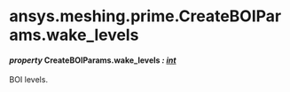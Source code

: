 <a id="ansys-meshing-prime-createboiparams-wake-levels"></a>

# ansys.meshing.prime.CreateBOIParams.wake_levels

<a id="ansys.meshing.prime.CreateBOIParams.wake_levels"></a>

#### *property* CreateBOIParams.wake_levels *: [int](https://docs.python.org/3.11/library/functions.html#int)*

BOI levels.

<!-- !! processed by numpydoc !! -->
